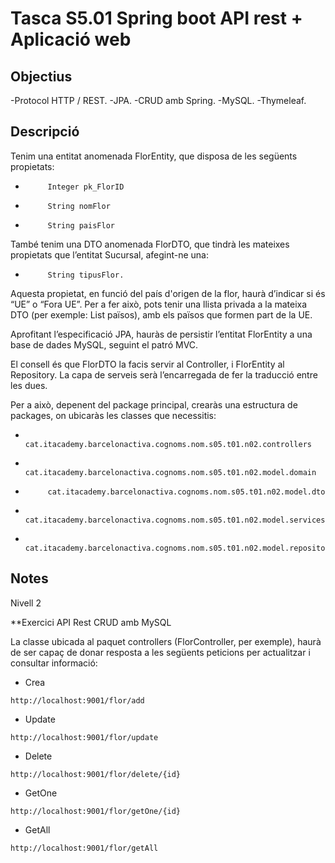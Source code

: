 # Tasca S5.01 Spring boot API rest + Aplicació web

## Objectius
-Protocol HTTP / REST.
-JPA.
-CRUD amb Spring.
-MySQL.
-Thymeleaf.

## Descripció
Tenim una entitat anomenada FlorEntity, que disposa de les següents propietats:

-          Integer pk_FlorID

-          String nomFlor

-          String paisFlor

 

També tenim una DTO anomenada FlorDTO, que tindrà les mateixes propietats que l’entitat Sucursal, afegint-ne una:

-          String tipusFlor.

Aquesta propietat, en funció del país d'origen de la flor, haurà d’indicar si és “UE” o “Fora UE”. Per a fer això, pots tenir una llista privada a la mateixa DTO (per exemple: List<String> països), amb els països que formen part de la UE.

Aprofitant l’especificació JPA, hauràs de persistir l’entitat FlorEntity a una base de dades MySQL, seguint el patró MVC.

El consell és que FlorDTO la facis servir al Controller, i FlorEntity al Repository. La capa de serveis serà l’encarregada de fer la traducció entre les dues.

Per a això, depenent del package principal, crearàs una estructura de packages, on ubicaràs les classes que necessitis:

-          cat.itacademy.barcelonactiva.cognoms.nom.s05.t01.n02.controllers

-          cat.itacademy.barcelonactiva.cognoms.nom.s05.t01.n02.model.domain

-          cat.itacademy.barcelonactiva.cognoms.nom.s05.t01.n02.model.dto

-          cat.itacademy.barcelonactiva.cognoms.nom.s05.t01.n02.model.services

-          cat.itacademy.barcelonactiva.cognoms.nom.s05.t01.n02.model.repository

## Notes

Nivell 2  

**Exercici API Rest CRUD amb MySQL

La classe ubicada al paquet controllers (FlorController, per exemple), haurà de ser capaç de donar resposta a les següents peticions per actualitzar i consultar informació:

- Crea
```
http://localhost:9001/flor/add
```
- Update
```
http://localhost:9001/flor/update
```
- Delete
```
http://localhost:9001/flor/delete/{id}
```
- GetOne
```
http://localhost:9001/flor/getOne/{id}
```
- GetAll
```
http://localhost:9001/flor/getAll
```
